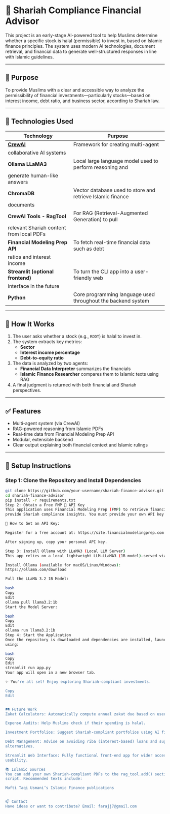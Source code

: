 # 🕌 Shariah Compliance Financial Advisor

This project is an early-stage AI-powered tool to help Muslims determine whether a 
specific stock is halal (permissible) to invest in, based on Islamic finance 
principles. The system uses modern AI technologies, document retrieval, and 
financial data to generate well-structured responses in line with Islamic 
guidelines.

---

## 📌 Purpose

To provide Muslims with a clear and accessible way to analyze the permissibility of 
financial investments—particularly stocks—based on interest income, debt ratio, and 
business sector, according to Shariah law.

---

## 🧠 Technologies Used

| Technology | Purpose |
|-----------|---------|
| **[CrewAI](https://docs.crewai.com/)** | Framework for creating multi-agent 
collaborative AI systems |
| **Ollama LLaMA3** | Local large language model used to perform reasoning and 
generate human-like answers |
| **ChromaDB** | Vector database used to store and retrieve Islamic finance 
documents |
| **CrewAI Tools - RagTool** | For RAG (Retrieval-Augmented Generation) to pull 
relevant Shariah content from local PDFs |
| **Financial Modeling Prep API** | To fetch real-time financial data such as debt 
ratios and interest income |
| **Streamlit (optional frontend)** | To turn the CLI app into a user-friendly web 
interface in the future |
| **Python** | Core programming language used throughout the backend system |

---

## 🚀 How It Works

1. The user asks whether a stock (e.g., `RDDT`) is halal to invest in.
2. The system extracts key metrics:
   - **Sector**
   - **Interest income percentage**
   - **Debt-to-equity ratio**
3. The data is analyzed by two agents:
   - **Financial Data Interpreter** summarizes the financials
   - **Islamic Finance Researcher** compares them to Islamic texts using RAG
4. A final judgment is returned with both financial and Shariah perspectives.

---

## ✅ Features

- Multi-agent system (via CrewAI)
- RAG-powered reasoning from Islamic PDFs
- Real-time data from Financial Modeling Prep API
- Modular, extensible backend
- Clear output explaining both financial context and Islamic rulings

---
## 🔧 Setup Instructions

### Step 1: Clone the Repository and Install Dependencies
```bash
git clone https://github.com/your-username/shariah-finance-advisor.git
cd shariah-finance-advisor
pip install -r requirements.txt
Step 2: Obtain a Free FMP 🔐 API Key
This application uses Financial Modeling Prep (FMP) to retrieve financial data and 
provide Shariah compliance insights. You must provide your own API key.

📌 How to Get an API Key:

Register for a free account at: https://site.financialmodelingprep.com

After signing up, copy your personal API key.

Step 3: Install Ollama with LLaMA3 (Local LLM Server)
This app relies on a local lightweight LLM—LLaMA3 (1B model)—served via Ollama:

Install Ollama (available for macOS/Linux/Windows):
https://ollama.com/download

Pull the LLaMA 3.2 1B Model:

bash
Copy
Edit
ollama pull llama3.2:1b
Start the Model Server:

bash
Copy
Edit
ollama run llama3.2:1b
Step 4: Start the Application
Once the repository is downloaded and dependencies are installed, launch the app 
using:

bash
Copy
Edit
streamlit run app.py
Your app will open in a new browser tab.

✨ You're all set! Enjoy exploring Shariah-compliant investments.

Copy
Edit


🛤️ Future Work
Zakat Calculators: Automatically compute annual zakat due based on user input.

Expense Audits: Help Muslims check if their spending is halal.

Investment Portfolios: Suggest Shariah-compliant portfolios using AI filters.

Debt Management: Advise on avoiding riba (interest-based) loans and suggest 
alternatives.

Streamlit Web Interface: Fully functional front-end app for wider access and 
usability.

📚 Islamic Sources
You can add your own Shariah-compliant PDFs to the rag_tool.add() section in the 
script. Recommended texts include:

Mufti Taqi Usmani’s Islamic Finance publications


📫 Contact
Have ideas or want to contribute? Email: farajj7@gmail.com

